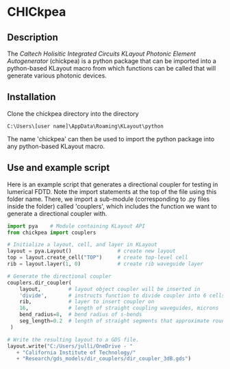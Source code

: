 # CHICkpea

## Description
The _Caltech Holisitic Integrated Circuits KLayout Photonic Element 
Autogenerator_ (chickpea) is a python package that can be imported into a
python-based KLayout macro from which functions can be called that will
generate various photonic devices. 


## Installation

Clone the chickpea directory into the directory 

    C:\Users\[user name]\AppData\Roaming\KLayout\python

The name 'chickpea' can then be used to import the python package into
any python-based KLayout macro.


## Use and example script

Here is an example script that generates a directional coupler for testing
in lumerical FDTD. Note the import statements at the top of the file
using this folder name. There, we import a sub-module (corresponding to .py
files inside the folder) called 'couplers', which includes the function we 
want to generate a directional coupler with.

```python
import pya    # Module containing KLayout API
from chickpea import couplers

# Initialize a layout, cell, and layer in KLayout
layout = pya.Layout()               # create new layout
top = layout.create_cell("TOP")     # create top-level cell
rib = layout.layer(1, 0)            # create rib waveguide layer

# Generate the directional coupler
couplers.dir_coupler(
    layout,         # layout object coupler will be inserted in
    'divide',       # instructs function to divide coupler into 6 cells
    rib,            # layer to insert coupler on
    16,             # length of straight coupling waveguides, microns
    bend_radius=8,  # bend radius of s-bends
    seg_length=0.2  # length of straight segments that approximate round corners
 )

# Write the resulting layout to a GDS file.
layout.write("C:/Users/julli/OneDrive - " 
   + "California Institute of Technology/"
   + "Research/gds_models/dir_couplers/dir_coupler_3dB.gds")
```
